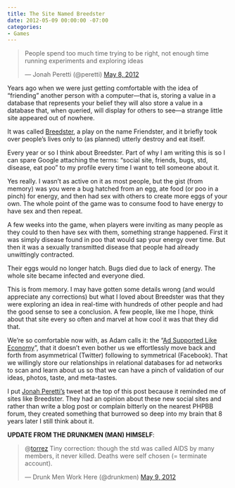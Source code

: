 ```yaml
---
title: The Site Named Breedster
date: 2012-05-09 00:00:00 -07:00
categories:
- Games
---
```


<blockquote class="twitter-tweet"><p>People spend too much time trying to be right, not enough time running experiments and exploring ideas</p>&mdash; Jonah Peretti (@peretti) <a href="https://twitter.com/peretti/status/200006015725469696" data-datetime="2012-05-08T23:35:24+00:00">May 8, 2012</a></blockquote>

<script src="//platform.twitter.com/widgets.js" charset="utf-8"></script>

<p>Years ago when we were just getting comfortable with the idea of “friending” another person with a computer&#8212;that is, storing a value in a database that represents your belief they will also store a value in a database that, when queried, will display for others to see&#8212;a strange little site appeared out of nowhere.</p>

<p>It was called <a href="http://breedster.drunkmenworkhere.org/">Breedster</a>, a play on the name Friendster, and it briefly took over people’s lives only to (as planned) utterly destroy and eat itself.</p>

<p>Every year or so I think about Breedster. Part of why I am writing this is so I can spare Google attaching the terms: “social site, friends, bugs, std, disease, eat poo” to my profile every time I want to tell someone about it.</p>

<p>Yes really. I wasn’t as active on it as most people, but the gist (from memory) was you were a bug hatched from an egg, ate food (or poo in a pinch) for energy, and then had sex with others to create more eggs of your own. The whole point of the game was to consume food to have energy to have sex and then repeat.</p>

<p>A few weeks into the game, when players were inviting as many people as they could to then have sex with them, something strange happened. First it was simply disease found in poo that would sap your energy over time. But then it was a sexually transmitted disease that people had already unwittingly contracted.</p>

<p>Their eggs would no longer hatch. Bugs died due to lack of energy. The whole site became infected and everyone died.</p>

<p>This is from memory. I may have gotten some details wrong (and would appreciate any corrections) but what I loved about Breedster was that they were exploring an idea in real-time with hundreds of other people and had the good sense to see a conclusion. A few people, like me I hope, think about that site every so often and marvel at how cool it was that they did that.</p>

<p>We’re so comfortable now with, as Adam calls it: the “<a href="http://trenchant.org/daily/2012/5/9/">Ad Supported Like Economy</a>”, that it doesn’t even bother us we effortlessly move back and forth from asymmetrical (Twitter) following to symmetrical (Facebook). That we willingly store our relationships in relational databases for ad networks to scan and learn about us so that we can have a pinch of validation of our ideas, photos, taste, and meta-tastes.</p>

<p>I put <a href="https://twitter.com/#!/peretti">Jonah Peretti’s</a> tweet at the top of this post because it reminded me of sites like Breedster. They had an opinion about these new social sites and rather than write a blog post or complain bitterly on the nearest PHPBB forum, they created something that burrowed so deep into my brain that 8 years later I still think about it.</p>

<p><strong>UPDATE FROM THE DRUNKMEN (MAN) HIMSELF</strong>:</p>

<blockquote class="twitter-tweet" data-in-reply-to="200301334019325952"><p>@<a href="https://twitter.com/torrez">torrez</a> Tiny correction: though the std was called AIDS by many members, it never killed. Deaths were self chosen (= terminate account).</p>&mdash; Drunk Men Work Here (@drunkmen) <a href="https://twitter.com/drunkmen/status/200341141869174786" data-datetime="2012-05-09T21:47:05+00:00">May 9, 2012</a></blockquote>

<script src="//platform.twitter.com/widgets.js" charset="utf-8"></script>
